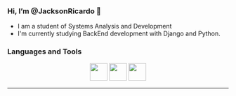 ### Hi, I’m @JacksonRicardo 👋 

- I am a student of Systems Analysis and Development
- I'm currently studying BackEnd development with Django and Python.


<!---
JacksonRicardo/JacksonRicardo is a ✨ special ✨ repository because its `README.md` (this file) appears on your GitHub profile.
You can click the Preview link to take a look at your changes.
--->

### Languages and Tools 
<p align="center">
<img src="https://cdn.jsdelivr.net/gh/devicons/devicon/icons/python/python-original.svg"  width="40" height="40" />
<img src="https://cdn.jsdelivr.net/gh/devicons/devicon/icons/django/django-plain.svg"  width="40" height="40" />
<img src="https://cdn.jsdelivr.net/gh/devicons/devicon/icons/git/git-original.svg" width="40" height="40"/>
<hr>




